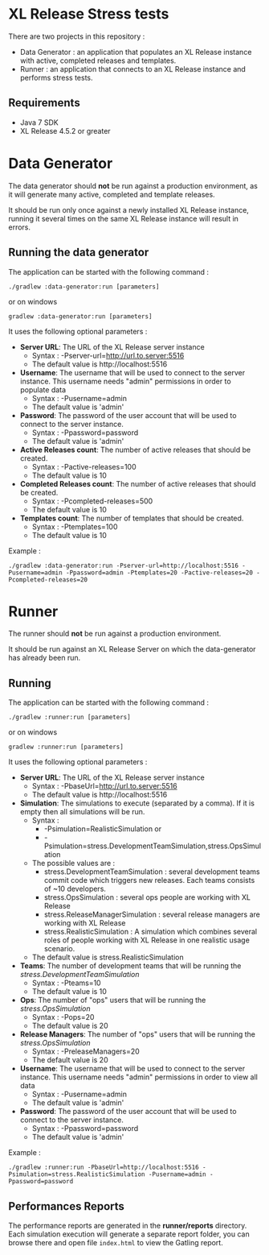# XL Release Stress tests

There are two projects in this repository :

- Data Generator : an application that populates an XL Release instance with active, completed releases and templates.
- Runner : an application that connects to an XL Release instance and performs stress tests.

## Requirements

- Java 7 SDK
- XL Release 4.5.2 or greater

# Data Generator

The data generator should **not** be run against a production environment, as it will generate many active, completed and template releases.

It should be run only once against a newly installed XL Release instance, running it several times on the same XL Release instance will result in errors.


## Running the data generator

The application can be started with the following command :

    ./gradlew :data-generator:run [parameters]

or on windows

    gradlew :data-generator:run [parameters]

It uses the following optional parameters :

- **Server URL**: The URL of the XL Release server instance
    - Syntax : -Pserver-url=http://url.to.server:5516
    - The default value is http://localhost:5516
- **Username**: The username that will be used to connect to the server instance. This username needs "admin" permissions in order to populate data
    - Syntax : -Pusername=admin
    - The default value is 'admin'
- **Password**: The password of the user account that will be used to connect to the server instance.
    - Syntax : -Ppassword=password
    - The default value is 'admin'
- **Active Releases count**: The number of active releases that should be created.
    - Syntax : -Pactive-releases=100
    - The default value is 10
- **Completed Releases count**: The number of active releases that should be created.
    - Syntax : -Pcompleted-releases=500
    - The default value is 10
- **Templates count**: The number of templates that should be created.
    - Syntax : -Ptemplates=100
    - The default value is 10

Example :

    ./gradlew :data-generator:run -Pserver-url=http://localhost:5516 -Pusername=admin -Ppassword=admin -Ptemplates=20 -Pactive-releases=20 -Pcompleted-releases=20

# Runner

The runner should **not** be run against a production environment.

It should be run against an XL Release Server on which the data-generator has already been run.

## Running

The application can be started with the following command :

    ./gradlew :runner:run [parameters]

or on windows

    gradlew :runner:run [parameters]

It uses the following optional parameters :

- **Server URL**: The URL of the XL Release server instance
    - Syntax : -PbaseUrl=http://url.to.server:5516
    - The default value is http://localhost:5516
- **Simulation**: The simulations to execute (separated by a comma). If it is empty then all simulations will be run.
    - Syntax :
        - -Psimulation=RealisticSimulation or
        - -Psimulation=stress.DevelopmentTeamSimulation,stress.OpsSimulation
    - The possible values are :
        - stress.DevelopmentTeamSimulation : several development teams commit code which triggers new releases. Each teams consists of ~10 developers.
        - stress.OpsSimulation : several ops people are working with XL Release
        - stress.ReleaseManagerSimulation : several release managers are working with XL Release
        - stress.RealisticSimulation : A simulation which combines several roles of people working with XL Release in one realistic usage scenario.
    - The default value is stress.RealisticSimulation
- **Teams**: The number of development teams that will be running the *stress.DevelopmentTeamSimulation*
    - Syntax : -Pteams=10
    - The default value is 10
- **Ops**: The number of "ops" users that will be running the *stress.OpsSimulation*
    - Syntax : -Pops=20
    - The default value is 20
- **Release Managers**: The number of "ops" users that will be running the *stress.OpsSimulation*
    - Syntax : -PreleaseManagers=20
    - The default value is 20
- **Username**: The username that will be used to connect to the server instance. This username needs "admin" permissions in order to view all data
    - Syntax : -Pusername=admin
    - The default value is 'admin'
- **Password**: The password of the user account that will be used to connect to the server instance.
    - Syntax : -Ppassword=password
    - The default value is 'admin'

Example :

    ./gradlew :runner:run -PbaseUrl=http://localhost:5516 -Psimulation=stress.RealisticSimulation -Pusername=admin -Ppassword=password

## Performances Reports

The performance reports are generated in the **runner/reports** directory. Each simulation execution will generate a separate report folder, you can browse there and open file `index.html` to view the Gatling report.
